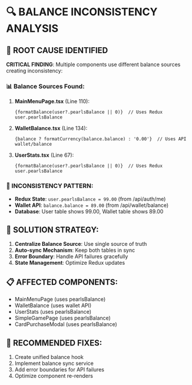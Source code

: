 # 🔍 BALANCE INCONSISTENCY ANALYSIS

## 🚨 ROOT CAUSE IDENTIFIED

**CRITICAL FINDING**: Multiple components use different balance sources creating inconsistency:

### 📊 Balance Sources Found:

1. **MainMenuPage.tsx** (Line 110):
   ```tsx
   {formatBalance(user?.pearlsBalance || 0)}  // Uses Redux user.pearlsBalance
   ```

2. **WalletBalance.tsx** (Line 134):
   ```tsx
   {balance ? formatCurrency(balance.balance) : '0.00'}  // Uses API wallet/balance
   ```

3. **UserStats.tsx** (Line 67):
   ```tsx
   {formatBalance(user?.pearlsBalance || 0)}  // Uses Redux user.pearlsBalance
   ```

### 🔧 INCONSISTENCY PATTERN:
- **Redux State**: `user.pearlsBalance = 99.00` (from /api/auth/me)
- **Wallet API**: `balance.balance = 89.00` (from /api/wallet/balance)
- **Database**: User table shows 99.00, Wallet table shows 89.00

## 🎯 SOLUTION STRATEGY:

1. **Centralize Balance Source**: Use single source of truth
2. **Auto-sync Mechanism**: Keep both tables in sync
3. **Error Boundary**: Handle API failures gracefully
4. **State Management**: Optimize Redux updates

## 📋 AFFECTED COMPONENTS:
- MainMenuPage (uses pearlsBalance)
- WalletBalance (uses wallet API)
- UserStats (uses pearlsBalance)  
- SimpleGamePage (uses pearlsBalance)
- CardPurchaseModal (uses pearlsBalance)

## 🚀 RECOMMENDED FIXES:
1. Create unified balance hook
2. Implement balance sync service  
3. Add error boundaries for API failures
4. Optimize component re-renders